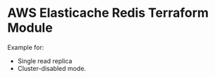 # AWS Elasticache Redis Terraform Module

Example for:

- Single read replica
- Cluster-disabled mode.
